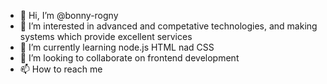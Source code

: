- 👋 Hi, I’m @bonny-rogny
- 👀 I’m interested in advanced and competative technologies, and making systems which provide excellent services
- 🌱 I’m currently learning node.js HTML nad CSS
- 💞️ I’m looking to collaborate on frontend development
- 📫 How to reach me 

<!---
bonny-rogny/bonny-rogny is a ✨ special ✨ repository because its `README.md` (this file) appears on your GitHub profile.
You can click the Preview link to take a look at your changes.
--->
